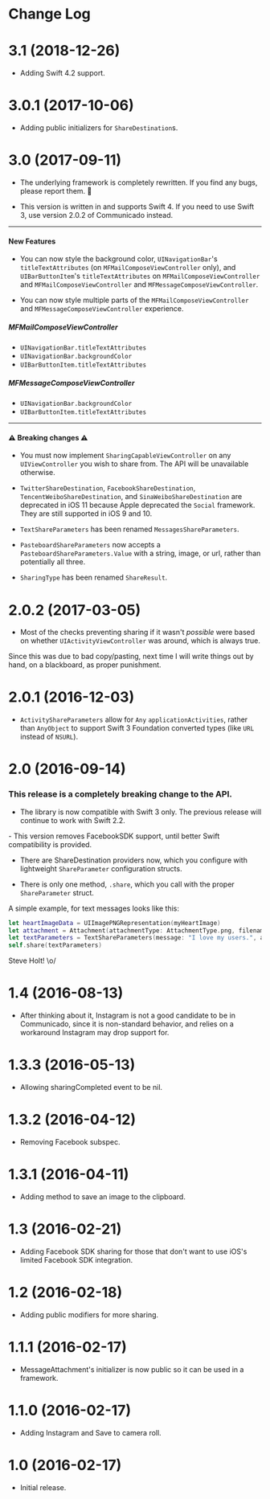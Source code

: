 # Change Log

# 3.1 (2018-12-26)

- Adding Swift 4.2 support.

# 3.0.1 (2017-10-06)

- Adding public initializers for `ShareDestination`s.

# 3.0 (2017-09-11)

- The underlying framework is completely rewritten. If you find any bugs, please report them. 🐛

- This version is written in and supports Swift 4. If you need to use Swift 3, use version 2.0.2 of Communicado instead.

---

#### New Features

- You can now style the background color, `UINavigationBar`'s `titleTextAttributes` (on `MFMailComposeViewController` only), and `UIBarButtonItem`'s `titleTextAttributes` on `MFMailComposeViewController` and `MFMailComposeViewController` and `MFMessageComposeViewController`.

- You can now style multiple parts of the `MFMailComposeViewController` and `MFMessageComposeViewController` experience.

##### MFMailComposeViewController
- `UINavigationBar.titleTextAttributes`
- `UINavigationBar.backgroundColor`
- `UIBarButtonItem.titleTextAttributes`

##### MFMessageComposeViewController
- `UINavigationBar.backgroundColor`
- `UIBarButtonItem.titleTextAttributes`

--- 
#### ⚠️ Breaking changes ⚠️

- You must now implement `SharingCapableViewController` on any `UIViewController` you wish to share from. The API will be unavailable otherwise.

- `TwitterShareDestination`, `FacebookShareDestination`, `TencentWeiboShareDestination`, and `SinaWeiboShareDestination` are deprecated in iOS 11 because Apple deprecated the `Social` framework. They are still supported in iOS 9 and 10.

- `TextShareParameters` has been renamed `MessagesShareParameters`.

- `PasteboardShareParameters` now accepts a `PasteboardShareParameters.Value` with a string, image, or url, rather than potentially all three.

- `SharingType` has been renamed `ShareResult`.

# 2.0.2 (2017-03-05)

- Most of the checks preventing sharing if it wasn't *possible* were based on whether `UIActivityViewController` was around, which is always true. 

Since this was due to bad copy/pasting, next time I will write things out by hand, on a blackboard, as proper punishment.

# 2.0.1 (2016-12-03)

- `ActivityShareParameters` allow for `Any` `applicationActivities`, rather than `AnyObject` to support Swift 3 Foundation converted types (like `URL` instead of `NSURL`).

# 2.0 (2016-09-14)

### This release is a completely breaking change to the API.

- The library is now compatible with Swift 3 only. The previous release will continue to work with Swift 2.2.

- This version removes FacebookSDK support, until better Swift compatibility is provided.

- There are ShareDestination providers now, which you configure with lightweight `ShareParameter` configuration structs.

- There is only one method, `.share`, which you call with the proper `ShareParameter` struct.

A simple example, for text messages looks like this:

```swift
let heartImageData = UIImagePNGRepresentation(myHeartImage)
let attachment = Attachment(attachmentType: AttachmentType.png, filename: "heart.png", data: heartImageData)
let textParameters = TextShareParameters(message: "I love my users.", attachments: [ attachment ])
self.share(textParameters)
```

Steve Holt! \o/

# 1.4 (2016-08-13)

- After thinking about it, Instagram is not a good candidate to be in Communicado, since it is non-standard behavior, and relies on a workaround Instagram may drop support for.


# 1.3.3 (2016-05-13)

- Allowing sharingCompleted event to be nil.

# 1.3.2 (2016-04-12)

- Removing Facebook subspec.

# 1.3.1 (2016-04-11)

- Adding method to save an image to the clipboard.

# 1.3 (2016-02-21)

- Adding Facebook SDK sharing for those that don't want to use iOS's limited Facebook SDK integration.


# 1.2 (2016-02-18)

- Adding public modifiers for more sharing.

# 1.1.1 (2016-02-17)

- MessageAttachment's initializer is now public so it can be used in a framework.

# 1.1.0 (2016-02-17)

- Adding Instagram and Save to camera roll.

# 1.0 (2016-02-17)

- Initial release.
